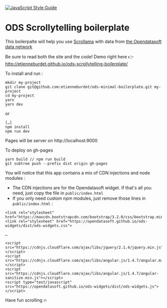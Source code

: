 [![JavaScript Style Guide](https://img.shields.io/badge/code_style-standard-brightgreen.svg)](https://standardjs.com)
# ODS Scrollytelling boilerplate
This boilerpalte will help you use [Scrollama](https://github.com/russellgoldenberg/scrollama) with data from [the Opendatasoft data network](https://data.opendatasoft.com/pages/home/)

Be sure to read both the site and the code! Demo right here 👉 http://etienneburdet.github.io/ods-scrollytelling-boilerplate/

To install and run :

```
mkdir my-project
git clone git@github.com:etienneburdet/ods-minimal-boilerplate.git my-project
cd my-project
yarn
yarn dev
```
or
```
[…]
npm install
npm run dev
```
Pages will be server on http://localhost:9000

To deploy on gh-pages
```
yarn build // npm run build
git subtree push --prefix dist origin gh-pages
```

You will notice that this app contains a mix of CDN injections and node modules : 
* The CDN injections are for the Opendatasoft widget. If that's all you need, just copy the file in `public/index.html`
* If you only need custom npm modules, just remove those lines in `public/index.html` :
```
<link rel="stylesheet" href="https://maxcdn.bootstrapcdn.com/bootstrap/3.2.0/css/bootstrap.min.css">
<link rel="stylesheet" href="https://opendatasoft.github.io/ods-widgets/dist/ods-widgets.css">

…

<script src="https://cdnjs.cloudflare.com/ajax/libs/jquery/2.1.4/jquery.min.js"></script>
<script src="https://cdnjs.cloudflare.com/ajax/libs/angular.js/1.4.7/angular.min.js"></script>
<script src="https://cdnjs.cloudflare.com/ajax/libs/angular.js/1.4.7/angular-sanitize.min.js"></script>
<script type="text/javascript" src="https://opendatasoft.github.io/ods-widgets/dist/ods-widgets.js"></script>
```

Have fun scrolling 🔥
